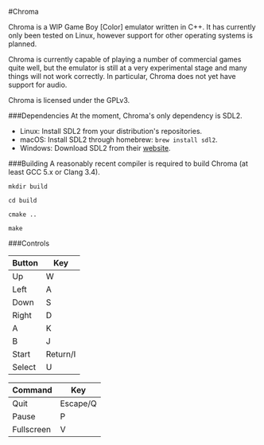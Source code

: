 #Chroma

Chroma is a WIP Game Boy [Color] emulator written in C++. It has currently only been tested on Linux, however support for other operating systems is planned.

Chroma is currently capable of playing a number of commercial games quite well, but the emulator is still at a very experimental stage and many things will not work correctly. In particular, Chroma does not yet have support for audio.

Chroma is licensed under the GPLv3.

###Dependencies
At the moment, Chroma's only dependency is SDL2.

* Linux: Install SDL2 from your distribution's repositories.
* macOS: Install SDL2 through homebrew: `brew install sdl2`.
* Windows: Download SDL2 from their [website](https://www.libsdl.org/download-2.0.php).

###Building
A reasonably recent compiler is required to build Chroma (at least GCC 5.x or Clang 3.4).

`mkdir build`

`cd build`

`cmake ..`

`make`


###Controls

| Button     | Key        |
| ---------- | ---------- |
| Up         | W          |
| Left       | A          |
| Down       | S          |
| Right      | D          |
| A          | K          |
| B          | J          |
| Start      | Return/I   |
| Select     | U          |

| Command    | Key        |
| ---------- | ---------- |
| Quit       | Escape/Q   |
| Pause      | P          |
| Fullscreen | V          |
